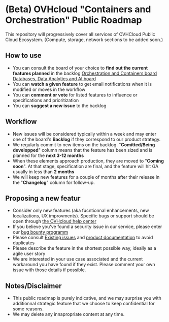# (Beta) OVHcloud "Containers and Orchestration" Public Roadmap

This repository will progressively cover all services of OVHCloud Public Cloud Ecosystem. (Compute, storage, network sections to be added soon.)

## How to use
- You can consult the board of your choice to **find out the current features planned** in the backlog
 [Orchestration and Containers board ](https://github.com/mhurtrel/containers-orchestration-roadmap/projects/1 "Orchestration and Containers board")
 [Databases, Data Analytics and AI board ](https://github.com/mhurtrel/containers-orchestration-roadmap/projects/2 "Databases, Data Analytics and AI board")
- You can **watch a given feature** to get email notifications when it is modified or moves in the workflow
- You can **comment or vote** for listed features to influence or specifications and prioritization
- You can **suggest a new issue** to the backlog 

## Workflow
- New issues will be considered typically within a week and may enter one of the board's **Backlog** if they correspond to our product strategy.
- We regularly commit to new items on the backlog. "**Comitted/Being developped**" column means that the feature has been sized and is planned for the **next 3-12 months**
- When these elements approach production, they are moved to "**Coming soon**". At that stage, specification are final, and the feature will hit GA usually in less than **2 months**
- We will keep new features for a couple of months after their release in the "**Changelog**" column for follow-up.

## Proposing a new featur
- Consider only new features (aka fucntionnal enhancements, new localizations, UX improvments). Specific bugs or support should be open through  [the OVHcloud help center](https://help.ovhcloud.com/en-ie/ "the OVHcloud help center")
- If you believe you've found a security issue in our service, please enter our [bug bounty programm ](https://yeswehack.com/programs/ovh#rules "bug bounty programm ")
- Please consult [Existing issues](https://github.com/mhurtrel/containers-orchestration-roadmap/issues "Existing issues") and [product documentation](https://docs.ovh.com/gb/en/kubernetes/ "product documentation") to avoid duplicates
- Please describe the feature in the shortest possible way, ideally as a agile user story
- We are interested in your use case associated and the current workaround you have found if they exist. Please comment your own issue with those details if possible. 

## Notes/Disclaimer
- This public roadmap is purely indicative, and we may surprise you with additionnal strategic feature that we choose to keep confidential for some reasons.
- We may delete any innapropriate content at any time.
